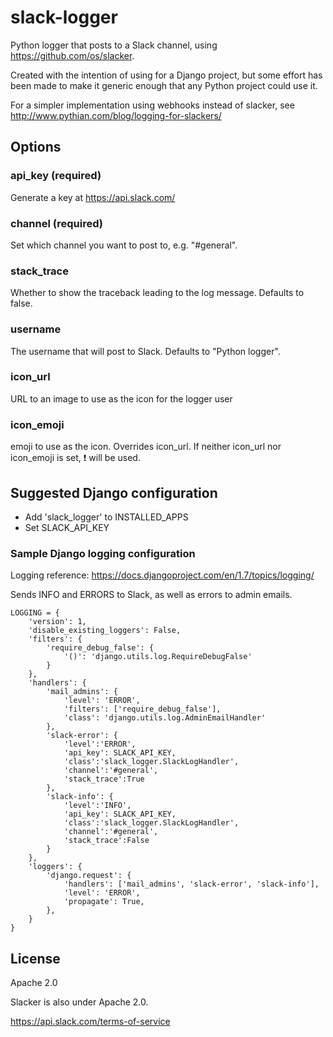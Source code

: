slack-logger
===================

Python logger that posts to a Slack channel, using https://github.com/os/slacker.

Created with the intention of using for a Django project,
but some effort has been made to make it generic enough that any Python project could use it.

For a simpler implementation using webhooks instead of slacker,
see http://www.pythian.com/blog/logging-for-slackers/

## Options
### api_key (required)
Generate a key at https://api.slack.com/

### channel (required)
Set which channel you want to post to, e.g. "#general".

### stack_trace
Whether to show the traceback leading to the log message. Defaults to false.

### username
The username that will post to Slack. Defaults to "Python logger".

### icon_url
URL to an image to use as the icon for the logger user

### icon_emoji 	
emoji to use as the icon. Overrides icon_url.
If neither icon_url nor icon_emoji is set,
:heavy_exclamation_mark: will be used.


## Suggested Django configuration

* Add 'slack_logger' to INSTALLED_APPS
* Set SLACK_API_KEY


### Sample Django logging configuration
Logging reference: https://docs.djangoproject.com/en/1.7/topics/logging/

Sends INFO and ERRORS to Slack, as well as errors to admin emails.

    LOGGING = {
        'version': 1,
        'disable_existing_loggers': False,
        'filters': {
            'require_debug_false': {
                '()': 'django.utils.log.RequireDebugFalse'
            }
        },
        'handlers': {
            'mail_admins': {
                'level': 'ERROR',
                'filters': ['require_debug_false'],
                'class': 'django.utils.log.AdminEmailHandler'
            },
            'slack-error': {
                'level':'ERROR',
                'api_key': SLACK_API_KEY,
                'class':'slack_logger.SlackLogHandler',
                'channel':'#general',
                'stack_trace':True
            },
            'slack-info': {
                'level':'INFO',
                'api_key': SLACK_API_KEY,
                'class':'slack_logger.SlackLogHandler',
                'channel':'#general',
                'stack_trace':False
            }
        },
        'loggers': {
            'django.request': {
                'handlers': ['mail_admins', 'slack-error', 'slack-info'],
                'level': 'ERROR',
                'propagate': True,
            },
        }
    }

## License
Apache 2.0

Slacker is also under Apache 2.0.

https://api.slack.com/terms-of-service